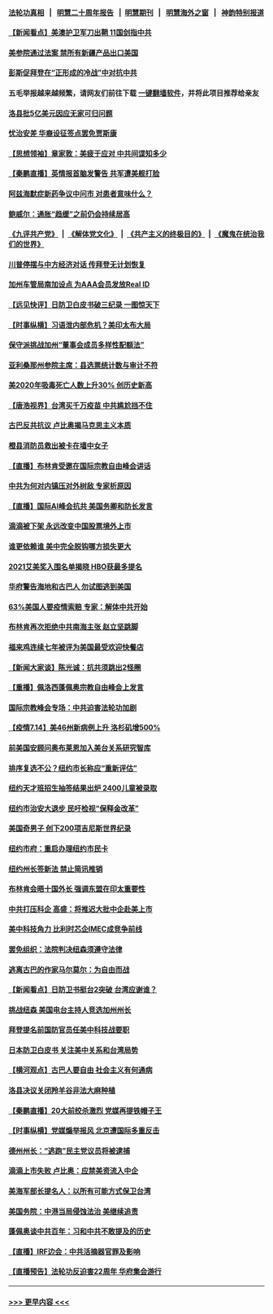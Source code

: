 #### [法轮功真相](https://github.com/gfw-breaker/truth/blob/master/README.md?t=0) &nbsp;&nbsp;|&nbsp;&nbsp; [明慧二十周年报告](https://github.com/gfw-breaker/mh-reports/blob/master/README.md?t=0) &nbsp;&nbsp;|&nbsp;&nbsp;[明慧期刊](https://github.com/gfw-breaker/mh-qikan) &nbsp;&nbsp;|&nbsp;&nbsp; [明慧海外之窗](https://github.com/gfw-breaker/mh-news/blob/master/README.md?t=0) &nbsp;&nbsp;|&nbsp;&nbsp; [神韵特别报道](https://github.com/gfw-breaker/mh-news/blob/master/shenyun.md?t=0)
#### [【新闻看点】美澳护卫军刀出鞘 11国剑指中共](../pages/nsc412/n13089287.md?t=07151151) 
#### [美参院通过法案 禁所有新疆产品出口美国](../pages/nsc412/n13089397.md?t=07151151) 
#### [彭斯促拜登在“正形成的冷战”中对抗中共](../pages/nsc412/n13089354.md?t=07151151) 
#### 五毛举报越来越频繁，请网友们前往下载 [一键翻墙软件](https://github.com/gfw-breaker/ssr-accounts)，并将此项目推荐给亲友
#### [洛县批5亿美元因应无家可归问题](../pages/nsc412/n13089590.md?t=07151151) 
#### [忧治安差 华裔设征签点罢免贾斯康](../pages/nsc412/n13089468.md?t=07151151) 
#### [【思想领袖】章家敦：美疲于应对 中共间谍知多少](../pages/nsc412/n13037813.md?t=07151151) 
#### [【秦鹏直播】英情报首脑发警告 共军遭美舰打脸](../pages/nsc412/n13089325.md?t=07151151) 
#### [阿兹海默症新药争议中问市 对患者意味什么？](../pages/nsc412/n13089412.md?t=07151151) 
#### [鲍威尔：通胀“趋缓”之前仍会持续居高](../pages/nsc412/n13089277.md?t=07151151) 
#### [《九评共产党》](https://github.com/begood0513/9ping.md/blob/master/README.md) &nbsp;|&nbsp; [《解体党文化》](../../../../jtdwh.md/blob/master/README.md)  &nbsp;|&nbsp; [《共产主义的终极目的》](../../../../gczydzjmd.md/blob/master/README.md) &nbsp;|&nbsp; [《魔鬼在统治我们的世界》](../../../../mgztzwmdsj.md/blob/master/README.md) 
#### [川普停摆与中方经济对话 传拜登无计划恢复](../pages/nsc412/n13089268.md?t=07151151) 
#### [加州车管局南加设点 为AAA会员发放Real ID](../pages/nsc412/n13089417.md?t=07151151) 
#### [【远见快评】日防卫白皮书破三纪录 一图惊天下](../pages/nsc412/n13089305.md?t=07151151) 
#### [【时事纵横】习语泄内部危机？美印太布大局](../pages/nsc412/n13089293.md?t=07151151) 
#### [保守派挑战加州“董事会成员多样性配额法”](../pages/nsc412/n13089357.md?t=07151151) 
#### [亚利桑那州参院主席：县选票统计数与审计不符](../pages/nsc412/n13089321.md?t=07151151) 
#### [美2020年吸毒死亡人数上升30% 创历史新高](../pages/nsc412/n13089184.md?t=07151151) 
#### [【唐浩视界】台湾买千万疫苗 中共尴尬挡不住](../pages/nsc412/n13089097.md?t=07151151) 
#### [古巴反共抗议 卢比奥揭马克思主义本质](../pages/nsc412/n13089106.md?t=07151151) 
#### [橙县消防员救出被卡在墙中女子](../pages/nsc412/n13089102.md?t=07151151) 
#### [【直播】布林肯受邀在国际宗教自由峰会讲话](../pages/nsc412/n13089051.md?t=07151151) 
#### [中共为何对内镇压对外树敌 专家析原因](../pages/nsc412/n13089004.md?t=07151151) 
#### [【直播】国际AI峰会抗共 美国务卿和防长发言](../pages/nsc412/n13089020.md?t=07151151) 
#### [滴滴被下架 永远改变中国股票境外上市](../pages/nsc412/n13088483.md?t=07151151) 
#### [谁更依赖谁 美中完全脱钩哪方损失更大](../pages/nsc412/n13088896.md?t=07151151) 
#### [2021艾美奖入围名单揭晓 HBO获最多提名](../pages/nsc412/n13088438.md?t=07151151) 
#### [华府警告海地和古巴人 勿试图逃到美国](../pages/nsc412/n13088680.md?t=07151151) 
#### [63%美国人要疫情索赔 专家：解体中共开始](../pages/nsc412/n13088738.md?t=07151151) 
#### [布林肯再次拒绝中共南海主张 赵立坚跳脚](../pages/nsc412/n13088630.md?t=07151151) 
#### [福来鸡连续七年被评为美国最受欢迎快餐店](../pages/nsc412/n13088444.md?t=07151151) 
#### [【新闻大家谈】陈光诚：抗共须跳出2怪圈](../pages/nsc412/n13087339.md?t=07151151) 
#### [【重播】佩洛西蓬佩奥宗教自由峰会上发言](../pages/nsc412/n13086205.md?t=07151151) 
#### [国际宗教峰会专场：中共迫害法轮功加剧](../pages/nsc412/n13088279.md?t=07151151) 
#### [【疫情7.14】美46州新病例上升 洛杉矶增500%](../pages/nsc412/n13088210.md?t=07151151) 
#### [前美国安顾问奥布莱恩加入美台关系研究智库](../pages/nsc412/n13087914.md?t=07151151) 
#### [排序复选不公？纽约市长称应“重新评估”](../pages/nsc412/n13087488.md?t=07151151) 
#### [纽约天才班招生抽签结果出炉  2400儿童被录取](../pages/nsc412/n13087505.md?t=07151151) 
#### [纽约市治安大退步 民吁检视“保释金改革”](../pages/nsc412/n13087497.md?t=07151151) 
#### [美国奇男子 创下200项吉尼斯世界纪录](../pages/nsc412/n13087561.md?t=07151151) 
#### [纽约市府：重启办理纽约市民卡](../pages/nsc412/n13087508.md?t=07151151) 
#### [纽约州长签新法 禁止简讯推销](../pages/nsc412/n13087502.md?t=07151151) 
#### [布林肯会晤十国外长 强调东盟在印太重要性](../pages/nsc412/n13087385.md?t=07151151) 
#### [中共打压科企 高盛：将推迟大批中企赴美上市](../pages/nsc412/n13087370.md?t=07151151) 
#### [美中科技角力 比利时芯企IMEC成竞争前线](../pages/nsc412/n13086846.md?t=07151151) 
#### [罢免组织：法院判决纽森须遵守法律](../pages/nsc412/n13087363.md?t=07151151) 
#### [逃离古巴的作家马尔莫尔：为自由而战](../pages/nsc412/n13087343.md?t=07151151) 
#### [【新闻看点】日防卫书挺台2突破 台湾应谢谁？](../pages/nsc412/n13087012.md?t=07151151) 
#### [挑战纽森 美国电台主持人竞选加州州长](../pages/nsc412/n13087275.md?t=07151151) 
#### [拜登提名前国防官员任美中科技战要职](../pages/nsc412/n13086713.md?t=07151151) 
#### [日本防卫白皮书 关注美中关系和台湾局势](../pages/nsc412/n13086796.md?t=07151151) 
#### [【横河观点】古巴人要自由 社会主义有何通病](../pages/nsc412/n13087114.md?t=07151151) 
#### [洛县决议关闭羚羊谷非法大麻种植](../pages/nsc412/n13087194.md?t=07151151) 
#### [【秦鹏直播】20大前绞杀激烈 党媒再提铁帽子王](../pages/nsc412/n13087079.md?t=07151151) 
#### [【时事纵横】党媒煽举报风 北京遭国际多重反击](../pages/nsc412/n13087052.md?t=07151151) 
#### [德州州长：“逃跑”民主党议员将被逮捕](../pages/nsc412/n13087041.md?t=07151151) 
#### [滴滴上市失败 卢比奥：应禁美资流入中企](../pages/nsc412/n13086604.md?t=07151151) 
#### [美海军部长提名人：以所有可能方式保卫台湾](../pages/nsc412/n13086938.md?t=07151151) 
#### [美国务院：中港当局侵蚀法治 美继续追责](../pages/nsc412/n13086910.md?t=07151151) 
#### [蓬佩奥谈中共百年：习和中共不敢提及的历史](../pages/nsc412/n13086813.md?t=07151151) 
#### [【直播】IRF边会：中共活摘器官罪及影响](../pages/nsc412/n13086435.md?t=07151151) 
#### [【直播预告】法轮功反迫害22周年 华府集会游行](../pages/nsc412/n13086810.md?t=07151151) 

----
#### [ >>> 更早内容 <<< ](../indexes/nsc412-earlier.md)
